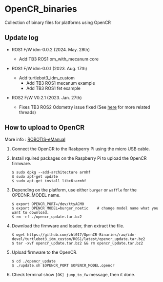 # OpenCR_binaries
Collection of binary files for platforms using OpenCR

## Update log

- ROS1 F/W idm-0.0.2 (2024. May. 28th)
   - Add TB3 ROS1 om_with_mecanum core 

- ROS1 F/W idm-0.0.1 (2023. Aug. 17th)
   - Add turtlebot3_idm_custom
      - Add TB3 ROS1 mecanum example
      - Add TB3 ROS1 fet example

- ROS2 F/W V0.2.1 (2023. Jan. 27th)
   - Fixes TB3 ROS2 Odometry issue fixed (See [here](https://github.com/ROBOTIS-GIT/Dynamixel2Arduino/releases/tag/0.6.2) for more related threads)

## How to upload to OpenCR
More info : [ROBOTIS-eManual](https://emanual.robotis.com/docs/en/platform/turtlebot3/opencr_setup/#opencr-setup-2)

1. Connect the OpenCR to the Rasbperry Pi using the micro USB cable.

2. Install rquired packages on the Raspberry Pi to upload the OpenCR firmware.

   ```
   $ sudo dpkg --add-architecture armhf
   $ sudo apt-get update
   $ sudo apt-get install libc6:armhf
   ```

3. Depending on the platform, use either `burger` or `waffle` for the OPECNR_MODEL name.

   ```
   $ export OPENCR_PORT=/dev/ttyACM0
   $ export OPENCR_MODEL=burger_noetic    # change model name what you want to download.
   $ rm -rf ./opencr_update.tar.bz2
   ```

4. Download the firmware and loader, then extract the file.

   ```
   $ wget https://github.com/zhl017/OpenCR-Binaries/raw/idm-devel/turtlebot3_idm_custom/ROS1/latest/opencr_update.tar.bz2
   $ tar -xvf opencr_update.tar.bz2 && rm opencr_update.tar.bz2
   ```

5. Upload firmware to the OpenCR.

   ```
   $ cd ./opencr_update
   $ ./update.sh $OPENCR_PORT $OPENCR_MODEL.opencr
   ```

6. Check terminal show `[OK] jump_to_fw` message, then it done.

